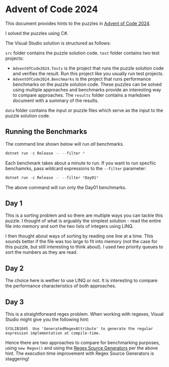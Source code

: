 # Advent of Code 2024

This document provides hints to the puzzles in [Advent of Code 2024](https://adventofcode.com/2024).

I solved the puzzles using C#.

The Visual Studio solution is structured as follows:

`src` folder contains the puzzle solution code.
`test` folder contains two test projects:

-   `AdventOfCode2024.Tests` is the project that runs the puzzle solution code and verifies the result. Run this project like you usually run test projects.
-   `AdventOfCode2024.Benchmarks` is the project that runs performance benchmarks on the puzzle solution code. These puzzles can be solved using multiple approaches and benchmarks provide an interesting way to compare approaches. The `results` folder contains a markdown document with a summary of the results.

`data` folder contains the input or puzzle files which serve as the input to the puzzle solution code.

## Running the Benchmarks

The command line shown below will run _all_ benchmarks.

```powershell
dotnet run -c Release -- --filter *
```

Each benchmark takes about a minute to run. If you want to run specfiic benchamrks, pass wildcard expressions to the `--filter` parameter:

```powershell
dotnet run -c Release -- --filter *Day01*
```

The above command will run only the Day01 benchmarks.

## Day 1

This is a sorting problem and so there are multiple ways you can tackle this puzzle. I thought of what is arguably the simplest solution - read the entire file into memory and sort the two lists of integers using LINQ.

I then thought about ways of sorting by reading one line at a time. This sounds better if the file was too large to fit into memory (not the case for this puzzle, but still interesting to think about). I used two priority queues to sort the numbers as they are read.

## Day 2

The choice here is wether to use LINQ or not. It is interesting to compare the performance characteristics of both approaches.

## Day 3

This is a straightforward regex problem. When working with regexes, Visual Studio might give you the following hint:

```
SYSLIB1045	Use 'GeneratedRegexAttribute' to generate the regular expression implementation at compile-time.
```

Hence there are two approaches to compare for benchmarking purposes, using `new Regex()` and using the [Regex Source Generators](https://learn.microsoft.com/en-us/dotnet/standard/base-types/regular-expression-source-generators) per the above hint. The execution time improvement with Regex Source Generators is staggering!
